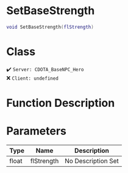 # SetBaseStrength
```lua
void SetBaseStrength(flStrength)
```
# Class
✔️ `Server: CDOTA_BaseNPC_Hero`  
❌ `Client: undefined`  

# Function Description

# Parameters
Type|Name|Description
--|--|--
float|flStrength|No Description Set
